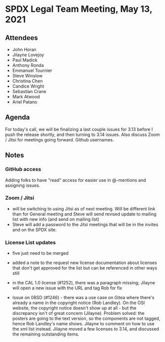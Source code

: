 # SPDX Legal Team Meeting, May 13, 2021

## Attendees
* John Horan
* Jilayne Lovejoy
* Paul Madick
* Anthony Ronda
* Emmanuel Tournier
* Steve Winslow
* Christina Chen
* Candice Wright
* Sebastian Crane
* Mark Atwood
* Ariel Patano

## Agenda

For today's call, we will be finalizing a last couple issues for 3.13 before I push the release shortly, and then turning to 3.14 issues. Also discuss Zoom / Jitsi for meetings going forward. Github usernames.

## Notes

### GitHub access

Adding folks to have "read" access for easier use in @-mentions and assigning issues.

### Zoom / Jitsi
* will be switching to using Jitsi as of next meeting. Will be different link than for General meeting and Steve will send revised update to mailing list with new info (and send on mailing list)
* Steve will add a password to the Jitsi meetings that will be in the invites and on the SPDX site. 

### License List updates
* five just need to be merged
* added a note to the request new license documentation about licenses that don't get approved for the list but can be referenced in other ways still
* in the CAL 1.0 license (#1252), there was a paragraph missing; Jilayne will open a new issue with the URL and tag Rob for fix

* Issue on 0BSD (#1246) - there was a use case on Gitea where there's already a name in the copyright notice (Rob Landley). On the OSI website, the copyright notice doesn't show up at all - but the discrepancy isn't of great concern (Jilayne). Problem solved: the posters are going to the text version, so the components are not tagged, hence Rob Landley's name shows. Jilayne to comment on how to use the xml list instead. Jilayne moved a few licenses to 3.14, and discussed the remaining outstanding items. 

